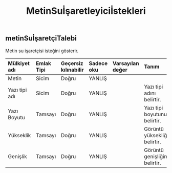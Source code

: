 ﻿---
title: MetinSuİşaretleyiciİstekleri
second_title: Aspose.Cells Cloud Documen
type: docs
url: /tr/specification/model/textwatermarkerrequest/
description: "Aspose.Cells Bulut modeli spesifikasyonu: TextWaterMarkerRequest. Açma, oluşturma, düzenleme, bölme, birleştirme, karşılaştırma ve dönüştürme gibi özelliklerle Excel ve diğer elektronik tablo belgelerini zahmetsizce yönetin"
weight: 50
---
## **metinSuİşaretçiTalebi**

 Metin su işaretçisi isteğini gösterir.

| Mülkiyet adı| Emlak Tipi| Geçersiz kılınabilir| Sadece oku| Varsayılan değer| Tanım|
|:- |:- |:- |:- |:- |:- |
| Metin| Sicim| Doğru| YANLIŞ|||
| Yazı tipi adı| Sicim| Doğru| YANLIŞ|| Yazı tipi adını belirtir.|
| Yazı Boyutu| Tamsayı| Doğru| YANLIŞ|| Yazı tipi boyutunu belirtir.|
| Yükseklik| Tamsayı| Doğru| YANLIŞ|| Görüntü yüksekliğini belirtir.|
| Genişlik| Tamsayı| Doğru| YANLIŞ|| Görüntü genişliğini belirtir.|

